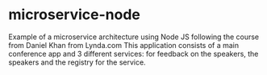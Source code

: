 # microservice-node
Example of a microservice architecture using Node JS following the course from Daniel Khan from Lynda.com
This application consists of a main conference app and 3 different services: for feedback on the speakers, the speakers and the registry for the service.


